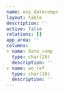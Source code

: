 ```yaml
---
name: eoy_datecomps
layout: table
description: ''
active: false
relations: []
app_area: ''
columns:
- name: date_comp
  type: char(20)
  description: ''
- name: wo_ref
  type: char(10)
  description: ''
---
```


